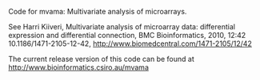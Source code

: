 Code for mvama: Multivariate analysis of microarrays. 

See Harri Kiiveri, Multivariate analysis of microarray data:
differential expression and differential connection, BMC Bioinformatics, 2010, 12:42
10.1186/1471-2105-12-42, http://www.biomedcentral.com/1471-2105/12/42

The current release version of this code can be found at http://www.bioinformatics.csiro.au/mvama


